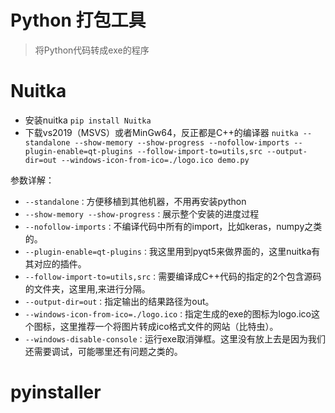 # Python 打包工具
> 将Python代码转成exe的程序

# Nuitka
- 安装nuitka
`pip install Nuitka`
- 下载vs2019（MSVS）或者MinGw64，反正都是C++的编译器
`nuitka --standalone --show-memory --show-progress --nofollow-imports --plugin-enable=qt-plugins --follow-import-to=utils,src --output-dir=out --windows-icon-from-ico=./logo.ico demo.py`

参数详解：
- `--standalone：`方便移植到其他机器，不用再安装python
- `--show-memory --show-progress：`展示整个安装的进度过程
- `--nofollow-imports：`不编译代码中所有的import，比如keras，numpy之类的。
- `--plugin-enable=qt-plugins：`我这里用到pyqt5来做界面的，这里nuitka有其对应的插件。
- `--follow-import-to=utils,src：`需要编译成C++代码的指定的2个包含源码的文件夹，这里用,来进行分隔。
- `--output-dir=out：`指定输出的结果路径为out。
- `--windows-icon-from-ico=./logo.ico：`指定生成的exe的图标为logo.ico这个图标，这里推荐一个将图片转成ico格式文件的网站（比特虫）。
- `--windows-disable-console：`运行exe取消弹框。这里没有放上去是因为我们还需要调试，可能哪里还有问题之类的。
# pyinstaller
